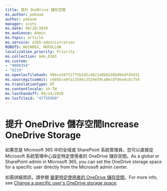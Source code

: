 ```yaml
---
title: 提升 OneDrive 儲存空間
ms.author: pebaum
author: pebaum
manager: scotv
ms.date: 08/20/2020
ms.audience: Admin
ms.topic: article
ms.service: o365-administration
ROBOTS: NOINDEX, NOFOLLOW
localization_priority: Priority
ms.collection: Adm_O365
ms.custom:
- "9000354"
- "6214"
ms.openlocfilehash: 99bce287f2775b1d5c4621e0b0248b09edfd5d31
ms.sourcegitcommit: c6692ce0fa1358ec3529e59ca0ecdfdea4cdc759
ms.translationtype: HT
ms.contentlocale: zh-TW
ms.lasthandoff: 09/14/2020
ms.locfileid: "47755950"
---
```

# <a name="increase-onedrive-storage"></a><span data-ttu-id="5e1c9-102">提升 OneDrive 儲存空間</span><span class="sxs-lookup"><span data-stu-id="5e1c9-102">Increase OneDrive Storage</span></span>

<span data-ttu-id="5e1c9-103">如果您是 Microsoft 365 中的全域或 SharePoint 系統管理員，您可以直接從 Microsoft 系統管理中心設定特定使用者的 OneDrive 儲存空間。</span><span class="sxs-lookup"><span data-stu-id="5e1c9-103">As a global or SharePoint admin in Microsoft 365, you can set the OneDrive storage space for a specific user directly from the Microsoft admin center.</span></span>  

<span data-ttu-id="5e1c9-104">如需詳細資訊，請參閱 [變更特定使用者的 OneDrive 儲存空間](https://docs.microsoft.com/onedrive/change-user-storage)。</span><span class="sxs-lookup"><span data-stu-id="5e1c9-104">For more info, see [Change a specific user's OneDrive storage space](https://docs.microsoft.com/onedrive/change-user-storage).</span></span>